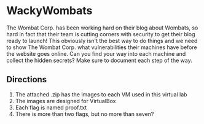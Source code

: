 # WackyWombats

The Wombat Corp. has been working hard on their blog about Wombats, so hard in fact that their team is cutting corners with security to get their blog ready to launch! This obviously isn't the best way to do things and we need to show The Wombat Corp. what vulnerabilities their machines have before the website goes online. Can you find your way into each machine and collect the hidden secrets? Make sure to document each step of the way.

## Directions
1. The attached .zip has the images to each VM used in this virtual lab
2. The images are designed for VirtualBox
3. Each flag is named proof.txt
4. There is more than two flags, but no more than seven?
